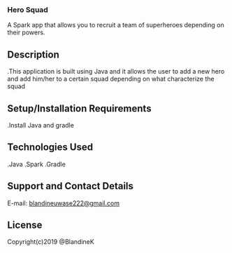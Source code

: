 ### Hero Squad
A Spark app that allows you to recruit a team of superheroes depending on their powers.

## Description
 .This application is built using Java and it allows the user to add a new hero and add him/her to a certain squad depending on what characterize the squad

## Setup/Installation Requirements
  
  .Install Java and gradle
 
 ## Technologies Used
  
  .Java
  .Spark
  .Gradle
 
 ## Support and Contact Details
   
   E-mail: blandineuwase222@gmail.com
 
 ## License
   
   Copyright(c)2019 @BlandineK
